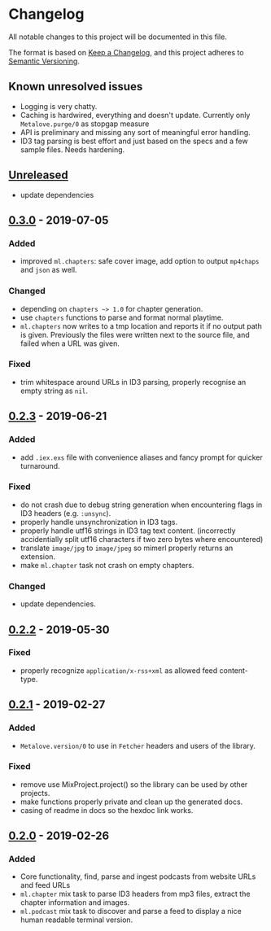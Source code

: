 # Changelog
All notable changes to this project will be documented in this file.

The format is based on [Keep a Changelog](https://keepachangelog.com/en/1.0.0/),
and this project adheres to [Semantic Versioning](https://semver.org/spec/v2.0.0.html).

## Known unresolved issues
* Logging is very chatty.
* Caching is hardwired, everything and doesn't update. Currently only `Metalove.purge/0` as stopgap measure
* API is preliminary and missing any sort of meaningful error handling.
* ID3 tag parsing is best effort and just based on the specs and a few sample files. Needs hardening.

## [Unreleased]

- update dependencies

## [0.3.0] - 2019-07-05

### Added
- improved `ml.chapters`: safe cover image, add option to output `mp4chaps` and `json` as well.

### Changed
- depending on `chapters ~> 1.0` for chapter generation.
- use `chapters` functions to parse and format normal playtime.
- `ml.chapters` now writes to a tmp location and reports it if no output path is given. Previously the files were written next to the source file, and failed when a URL was given.

### Fixed
- trim whitespace around URLs in ID3 parsing, properly recognise an empty string as `nil`.

## [0.2.3] - 2019-06-21

### Added
- add `.iex.exs` file with convenience aliases and fancy prompt for quicker turnaround.

### Fixed
- do not crash due to debug string generation when encountering flags in ID3 headers (e.g. `:unsync`).
- properly handle unsynchronization in ID3 tags.
- properly handle utf16 strings in ID3 tag text content. (incorrectly accidentially split utf16 characters if two zero bytes where encountered)
- translate `image/jpg` to `image/jpeg` so mimerl properly returns an extension.
- make `ml.chapter` task not crash on empty chapters.

### Changed
- update dependencies.

## [0.2.2] - 2019-05-30

### Fixed
- properly recognize `application/x-rss+xml` as allowed feed content-type.

## [0.2.1] - 2019-02-27

### Added
- `Metalove.version/0` to use in `Fetcher` headers and users of the library.

### Fixed
- remove use MixProject.project() so the library can be used by other projects.
- make functions properly private and clean up the generated docs.
- casing of readme in docs so the hexdoc link works.

## [0.2.0] - 2019-02-26

### Added
- Core functionality, find, parse and ingest podcasts from website URLs
  and feed URLs
- `ml.chapter` mix task to parse ID3 headers from mp3 files, extract the chapter information and images.
- `ml.podcast` mix task to discover and parse a feed to display a nice human readable terminal version.

[Unreleased]: https://github.com/podlove/metalove/compare/v0.3.0...HEAD
[0.3.0]: https://github.com/podlove/metalove/compare/v0.2.3...v0.3.0
[0.2.3]: https://github.com/podlove/metalove/compare/v0.2.2...v0.2.3
[0.2.2]: https://github.com/podlove/metalove/compare/v0.2.1...v0.2.2
[0.2.1]: https://github.com/podlove/metalove/compare/v0.2.0...v0.2.1
[0.2.0]: https://github.com/podlove/metalove/releases/tag/v0.2.0
